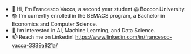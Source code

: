 - 👋 Hi, I’m Francesco Vacca, a second year student @ BocconiUniversity.
- 📚 I'm currently enrolled in the BEMACS program, a Bachelor in Economics and Computer Science.
- 👀 I’m interested in AI, Machine Learning, and Data Science.
- 📫 Reach me on Linkedin! https://www.linkedin.com/in/francesco-vacca-3339a821a/

<!---
francescoovacca/francescoovacca is a ✨ special ✨ repository because its `README.md` (this file) appears on your GitHub profile.
You can click the Preview link to take a look at your changes.
--->
